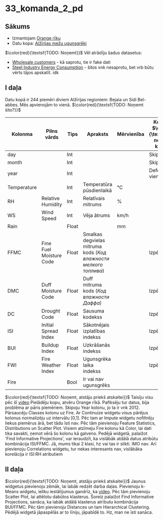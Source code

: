 # 33_komanda_2_pd

## Sākums
* Izmantojam [Orange rīku](https://orangedatamining.com/)
* Datu kopa: [Alžīrijas mežu ugunsgrēki](https://archive.ics.uci.edu/dataset/547/algerian+fores+fires+dataset)

$\color{red}{\textsf{TODO: Noņemt}}$
Vēl atrādīju šadus datasetus:
* [Wholesale customers](https://archive.ics.uci.edu/dataset/292/wholesale+customers) - kā saprotu, tie ir fake dati
* [Steel Industry Energy Consumption](https://archive.ics.uci.edu/dataset/851/steel+industry+energy+consumption) - šitos vnk nesaprotu, bet vrb būtu vērts tājos apskatīt. idk

## I daļa
Datu kopā ir 244 piemēri diviem Alžīrijas regioniem: Bejaia un Sidi Bel-abbes. Mēs apvienojām to vienā. $\color{red}{\textsf{TODO: Noņemt šito?}}$

| Kolonma | Pilns vārds | Tips | Apraksts | Mērvienība | Komentārs $\color{red}{\textsf{TODO: noņemt šo kolonu}}$ |
| - | - | - | - | - | - |
| day |  | Int | | | Skipot? |
| month |  | Int | | | Skipot? |
| year |  | Int | | | Defo skipot, vienmēr 2012 |
| Temperature |  | Int | Temperatūra pūsdienlaikā | °C
| RH | Relative Humidity | Int | Relatīvais mitrums | %
| WS | Wind Speed | Int | Vēja ātrums | km/h
| Rain | | Float | | mm
| FFMC | Fine Fuel Moisture Code | Float | Smalkas degvielas mitruma kods (*Код влажности мелкого топлива*) | | Izpētīt
| DMC | Duff Moisture Code | Float | Duff mitruma kods (*Код влажности Даффа*)  | | Izpētīt
| DC | Drought Code | Float | Sausuma kodekss | | Izpētīt
| ISI | Initial Spread Index | Float | Sākotnējais izplatības indekss | | Izpētīt
| BUI | Buildup Index | Float | Uzkrāšanās indekss | | Izpētīt
| FWI | Fire Weather Index | Float | Ugunsgrēka laika indekss | | Izpētīt
| Fire | | Bool | Ir vai nav ugunsgrēks


$\color{red}{\textsf{TODO: Noņemt, atstāju priekš atskaitei}}$
Taisīju visu pēc šī [video](https://www.youtube.com/watch?v=bmwH3EcTBEM)
Pielādēju kopu, atvēru Orange rīkā. Pafiksēju tur datus, bija problēma ar pāris piemēriem. Skipoju Year kolonu, jo ta ir vnk 2012. Pārsaucēju Classes kolonu uz Fire. Ar Continuize widgetu visus pārējus kolonus normalizēju uz intervālu [0,1]. Pēc tam ar Impute widgetu nofiltrēju liekus piemērus ārā, bet tādu īsti nav. Pēc tām pievienoju Feature Statistics, Distributions un Scatter Plot. Visiem atzīmeju Fire kolonu kā Color, lai dati tika savakti, ņemot vērā šo kolonu kā galveno. Pedējā widgetā, palaižot 'Find Informative Projections', var ieraudzīt, ka vislābāk atdālā datus atribūtu kombinācija ISI/FFMC. Jā, mums tikai 2 klasi, hz vai tas ir slikti. IMO nav. Arī pievienoju Correlations widgetu, tur nekas interesants nav, vislābāka korelācija ir ISI:RH atributiem

## II daļa
$\color{red}{\textsf{TODO: Noņemt, atstāju priekš atskaitei}}$
Jaunus widgetus pievienoju zēmāk, lai labāk redzēt darba daļas. Pievienoju k-Means widgetu, ieliku iestātījumus gandrīz, ka [video](https://www.youtube.com/watch?v=ojxvlQSYLr0). Pēc tām pievienoju Scatter Plot, lai attēlotu dabūtos klasterus. Šoreiz palaižot Find Informative Projections, sanāca, ka labāk atdālā klasterus atrībutu kombinācija BUI/FFMC. Pēc tām pievienoju Distances un tam Hierarchical Clustering. Pēdējā widgetā jāpaspēlās ar to līniju, jāpabīdē to. Hz, man ne īsti sanāca.
